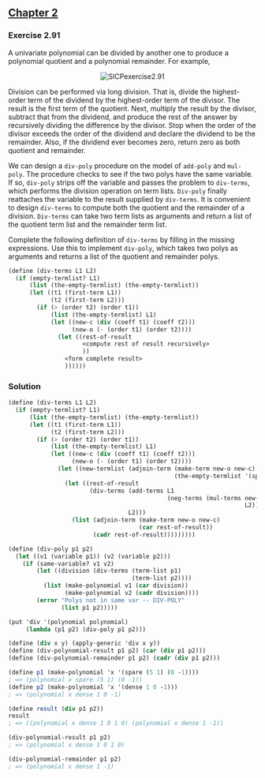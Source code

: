 ## [Chapter 2](../index.md#2-Building-Abstractions-with-Data)

### Exercise 2.91

A univariate polynomial can be divided by another one to produce a polynomial quotient and a polynomial remainder. For example,

<p align="center">
  <img src="https://i.ibb.co/0JFj3vt/SICPexercise2-91.jpg" alt="SICPexercise2.91" title="SICPexercise2.91">
</p>

Division can be performed via long division. That is, divide the highest-order term of the dividend by the highest-order term of the divisor. The result is the first term of the quotient. Next, multiply the result by the divisor, subtract that from the dividend, and produce the rest of the answer by recursively dividing the difference by the divisor. Stop when the order of the divisor exceeds the order of the dividend and declare the dividend to be the remainder. Also, if the dividend ever becomes zero, return zero as both quotient and remainder.

We can design a `div-poly` procedure on the model of `add-poly` and `mul-poly`. The procedure checks to see if the two polys have the same variable. If so, `div-poly` strips off the variable and passes the problem to `div-terms`, which performs the division operation on term lists. `Div-poly` finally reattaches the variable to the result supplied by `div-terms`. It is convenient to design `div-terms` to compute both the quotient and the remainder of a division. `Div-terms` can take two term lists as arguments and return a list of the quotient term list and the remainder term list.

Complete the following definition of `div-terms` by filling in the missing expressions. Use this to implement `div-poly`, which takes two polys as arguments and returns a list of the quotient and remainder polys.

```scheme
(define (div-terms L1 L2)
  (if (empty-termlist? L1)
      (list (the-empty-termlist) (the-empty-termlist))
      (let ((t1 (first-term L1))
            (t2 (first-term L2)))
        (if (> (order t2) (order t1))
            (list (the-empty-termlist) L1)
            (let ((new-c (div (coeff t1) (coeff t2)))
                  (new-o (- (order t1) (order t2))))
              (let ((rest-of-result
                     <compute rest of result recursively>
                     ))
                <form complete result>
                ))))))
```

### Solution

```scheme
(define (div-terms L1 L2)
  (if (empty-termlist? L1)
      (list (the-empty-termlist) (the-empty-termlist))
      (let ((t1 (first-term L1))
            (t2 (first-term L2)))
        (if (> (order t2) (order t1))
            (list (the-empty-termlist) L1)
            (let ((new-c (div (coeff t1) (coeff t2)))
                  (new-o (- (order t1) (order t2))))
              (let ((new-termlist (adjoin-term (make-term new-o new-c)
                                               (the-empty-termlist '(spare)))))
                (let ((rest-of-result
                       (div-terms (add-terms L1
                                             (neg-terms (mul-terms new-termlist
                                                                   L2)))
                                  L2)))
                  (list (adjoin-term (make-term new-o new-c)
                                     (car rest-of-result))
                        (cadr rest-of-result)))))))))

(define (div-poly p1 p2)
  (let ((v1 (variable p1)) (v2 (variable p2)))
    (if (same-variable? v1 v2)
        (let ((division (div-terms (term-list p1)
                                   (term-list p2))))
          (list (make-polynomial v1 (car division))
                (make-polynomial v2 (cadr division))))
        (error "Polys not in same var -- DIV-POLY"
               (list p1 p2)))))
```
```scheme
(put 'div '(polynomial polynomial)
     (lambda (p1 p2) (div-poly p1 p2)))
```
```scheme
(define (div x y) (apply-generic 'div x y))
(define (div-polynomial-result p1 p2) (car (div p1 p2)))
(define (div-polynomial-remainder p1 p2) (cadr (div p1 p2)))
```
```scheme
(define p1 (make-polynomial 'x '(spare (5 1) (0 -1))))
; => (polynomial x spare (5 1) (0 -1))
(define p2 (make-polynomial 'x '(dense 1 0 -1)))
; => (polynomial x dense 1 0 -1)

(define result (div p1 p2))
result
; => ((polynomial x dense 1 0 1 0) (polynomial x dense 1 -1))

(div-polynomial-result p1 p2)
; => (polynomial x dense 1 0 1 0)

(div-polynomial-remainder p1 p2)
; => (polynomial x dense 1 -1)
```
